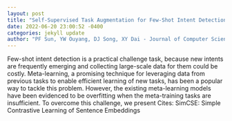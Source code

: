 ```yaml
--- 
layout: post 
title: "Self-Supervised Task Augmentation for Few-Shot Intent Detection" 
date: 2022-06-20 23:00:52 -0400 
categories: jekyll update 
author: "PF Sun, YW Ouyang, DJ Song, XY Dai - Journal of Computer Science and , 2022" 
--- 
```

Few-shot intent detection is a practical challenge task, because new intents are frequently emerging and collecting large-scale data for them could be costly. Meta-learning, a promising technique for leveraging data from previous tasks to enable efficient learning of new tasks, has been a popular way to tackle this problem. However, the existing meta-learning models have been evidenced to be overfitting when the meta-training tasks are insufficient. To overcome this challenge, we present Cites: SimCSE: Simple Contrastive Learning of Sentence Embeddings